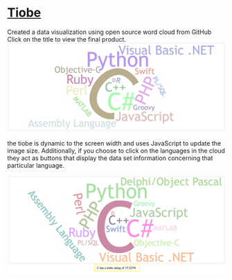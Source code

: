<h1><b><a href="https://mshehan.github.io/Tiobe/tiobe.html">Tiobe</a></b></h1>
Created a data visualization using open source word cloud from GitHub
Click on the title to view the final product. 
<img src="./tiobe.png">
<p>the tiobe is dynamic to the screen width and uses JavaScript to update the image size. Additionally, if you choose to click on the languages in the cloud they act as buttons that display the data set information concerning that particular language.</p>
<img src="./data.png">
